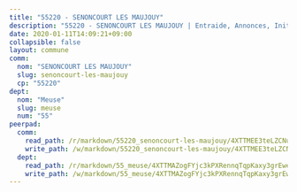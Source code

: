 ```yaml
---
title: "55220 - SENONCOURT LES MAUJOUY"
description: "55220 - SENONCOURT LES MAUJOUY | Entraide, Annonces, Initiatives"
date: 2020-01-11T14:09:21+09:00
collapsible: false
layout: commune
comm:
  nom: "SENONCOURT LES MAUJOUY"
  slug: senoncourt-les-maujouy
  cp: "55220"
dept:
  nom: "Meuse"
  slug: meuse
  num: "55"
peerpad:
  comm:
    read_path: /r/markdown/55220_senoncourt-les-maujouy/4XTTMEE3teLZCNuyQdUuGus3HN7uCREnAsdRGSSskSkQMmTK5
    write_path: /w/markdown/55220_senoncourt-les-maujouy/4XTTMEE3teLZCNuyQdUuGus3HN7uCREnAsdRGSSskSkQMmTK5-K3TgU4nuEgomjg2eR4SVZy3PpnempUWWxkNqnT3kqXW3VTdAzsKkDesCndzEiLZUJaRvh6vNhk2PtVLSf6ZUdb7e27xRnns4gok9ZWfNUtvSXDnfidfvhxVporXYJ7ZgVwEAmvgf
  dept:
    read_path: /r/markdown/55_meuse/4XTTMAZogFYjc3kPXRennqTqpKaxy3grEwemFqg29rwkrPVit
    write_path: /w/markdown/55_meuse/4XTTMAZogFYjc3kPXRennqTqpKaxy3grEwemFqg29rwkrPVit-K3TgUKFK4U3KduRmUzLc9vHoSRQG77sF2Wbs3cyWXobZcgb6TfASJcGDPror5ZZanBF6Mpjeq1Ushd16Pu9ha9F7F38qzhQqES3b79Xt7LuU1tzmWNED66pWnroExmsHxWtFur2G
---
```


